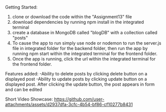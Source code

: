 Getting Started:
1. clone or download the code within the "Assignment13" file
2. download dependencies by running npm install in the integrated terminal
3. create a database in MongoDB called "blogDB" with a collection called "posts"
4. To cause the app to run simply use node or nodemon to run the server.js file in integrated folder for the backend folder, then run the app by running npm start within the integrated terminal for the frontend folder. 
5. Once the app is running, click the url within the integrated terminal for the frontend folder.

Features added:
-Ability to delete posts by clicking delete button on a displayed post
-Ability to update posts by clicking update button on a displayed post. After clicking the update button, the post appears in form and can be edited

Short Video Showcase:
https://github.com/user-attachments/assets/d2937dfa-3cfc-4b54-bf86-cf10277b8431
